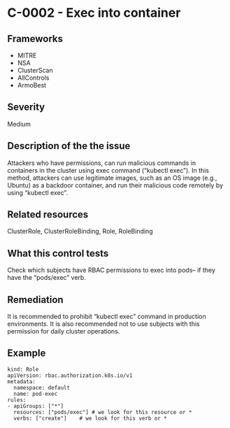 # C-0002 - Exec into container

## Frameworks
* MITRE
* NSA
* ClusterScan
* AllControls
* ArmoBest
 
## Severity
Medium

## Description of the the issue
Attackers who have permissions, can run malicious commands in containers in the cluster using exec command (“kubectl exec”). In this method, attackers can use legitimate images, such as an OS image (e.g., Ubuntu) as a backdoor container, and run their malicious code remotely by using “kubectl exec”.
 
## Related resources
ClusterRole, ClusterRoleBinding, Role, RoleBinding
 
## What this control tests 
Check which subjects have RBAC permissions to exec into pods– if they have the “pods/exec” verb.
 
## Remediation
It is recommended to prohibit “kubectl exec” command in production environments. It is also recommended not to use subjects with this permission for daily cluster operations.
 
## Example
```
kind: Role
apiVersion: rbac.authorization.k8s.io/v1
metadata:
  namespace: default
  name: pod-exec
rules:
- apiGroups: ["*"]
  resources: ["pods/exec"] # we look for this resource or *
  verbs: ["create"]	   # we look for this verb or * 	
```
